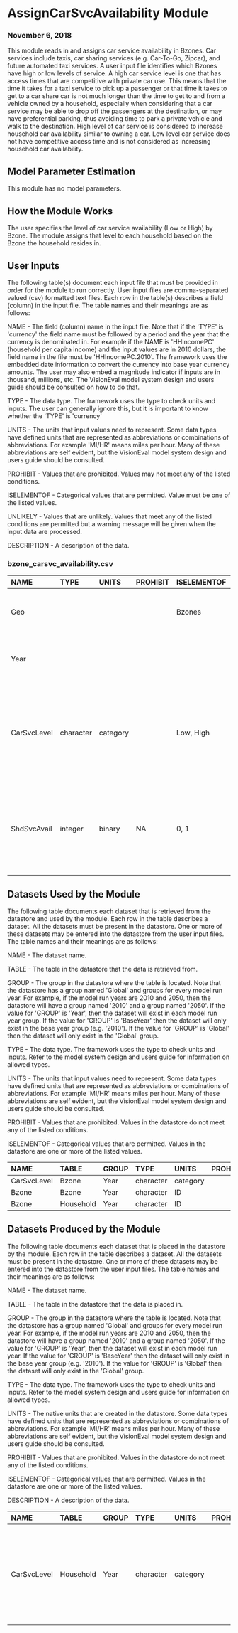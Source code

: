 
# AssignCarSvcAvailability Module
### November 6, 2018

This module reads in and assigns car service availability in Bzones. Car services include taxis, car sharing services (e.g. Car-To-Go, Zipcar), and future automated taxi services. A user input file identifies which Bzones have high or low levels of service. A high car service level is one that has access times that are competitive with private car use. This means that the time it takes for a taxi service to pick up a passenger or that time it takes to get to a car share car is not much longer than the time to get to and from a vehicle owned by a household, especially when considering that a car service may be able to drop off the passengers at the destination, or may have preferential parking, thus avoiding time to park a private vehicle and walk to the destination. High level of car service is considered to increase household car availability similar to owning a car. Low level car service does not have competitive access time and is not considered as increasing household car availability.

## Model Parameter Estimation

This module has no model parameters.

## How the Module Works

The user specifies the level of car service availability (Low or High) by Bzone. The module assigns that level to each household based on the Bzone the household resides in.


## User Inputs
The following table(s) document each input file that must be provided in order for the module to run correctly. User input files are comma-separated valued (csv) formatted text files. Each row in the table(s) describes a field (column) in the input file. The table names and their meanings are as follows:

NAME - The field (column) name in the input file. Note that if the 'TYPE' is 'currency' the field name must be followed by a period and the year that the currency is denominated in. For example if the NAME is 'HHIncomePC' (household per capita income) and the input values are in 2010 dollars, the field name in the file must be 'HHIncomePC.2010'. The framework uses the embedded date information to convert the currency into base year currency amounts. The user may also embed a magnitude indicator if inputs are in thousand, millions, etc. The VisionEval model system design and users guide should be consulted on how to do that.

TYPE - The data type. The framework uses the type to check units and inputs. The user can generally ignore this, but it is important to know whether the 'TYPE' is 'currency'

UNITS - The units that input values need to represent. Some data types have defined units that are represented as abbreviations or combinations of abbreviations. For example 'MI/HR' means miles per hour. Many of these abbreviations are self evident, but the VisionEval model system design and users guide should be consulted.

PROHIBIT - Values that are prohibited. Values may not meet any of the listed conditions.

ISELEMENTOF - Categorical values that are permitted. Value must be one of the listed values.

UNLIKELY - Values that are unlikely. Values that meet any of the listed conditions are permitted but a warning message will be given when the input data are processed.

DESCRIPTION - A description of the data.

### bzone_carsvc_availability.csv
|NAME        |TYPE      |UNITS    |PROHIBIT |ISELEMENTOF |UNLIKELY |DESCRIPTION                                                                                                                    |
|:-----------|:---------|:--------|:--------|:-----------|:--------|:------------------------------------------------------------------------------------------------------------------------------|
|Geo         |          |         |         |Bzones      |         |Must contain a record for each Bzone and model run year.                                                                       |
|Year        |          |         |         |            |         |Must contain a record for each Bzone and model run year.                                                                       |
|CarSvcLevel |character |category |         |Low, High   |         |Level of car service availability. High means access is competitive with household owned car. Low is not competitive.          |
|ShdSvcAvail |integer   |binary   |NA       |0, 1        |         |Availability of shared car services. A value of 1 specifies that shared car services is available in the Bzone and 0 otherwise |

## Datasets Used by the Module
The following table documents each dataset that is retrieved from the datastore and used by the module. Each row in the table describes a dataset. All the datasets must be present in the datastore. One or more of these datasets may be entered into the datastore from the user input files. The table names and their meanings are as follows:

NAME - The dataset name.

TABLE - The table in the datastore that the data is retrieved from.

GROUP - The group in the datastore where the table is located. Note that the datastore has a group named 'Global' and groups for every model run year. For example, if the model run years are 2010 and 2050, then the datastore will have a group named '2010' and a group named '2050'. If the value for 'GROUP' is 'Year', then the dataset will exist in each model run year group. If the value for 'GROUP' is 'BaseYear' then the dataset will only exist in the base year group (e.g. '2010'). If the value for 'GROUP' is 'Global' then the dataset will only exist in the 'Global' group.

TYPE - The data type. The framework uses the type to check units and inputs. Refer to the model system design and users guide for information on allowed types.

UNITS - The units that input values need to represent. Some data types have defined units that are represented as abbreviations or combinations of abbreviations. For example 'MI/HR' means miles per hour. Many of these abbreviations are self evident, but the VisionEval model system design and users guide should be consulted.

PROHIBIT - Values that are prohibited. Values in the datastore do not meet any of the listed conditions.

ISELEMENTOF - Categorical values that are permitted. Values in the datastore are one or more of the listed values.

|NAME        |TABLE     |GROUP |TYPE      |UNITS    |PROHIBIT |ISELEMENTOF |
|:-----------|:---------|:-----|:---------|:--------|:--------|:-----------|
|CarSvcLevel |Bzone     |Year  |character |category |         |Low, High   |
|Bzone       |Bzone     |Year  |character |ID       |         |            |
|Bzone       |Household |Year  |character |ID       |         |            |

## Datasets Produced by the Module
The following table documents each dataset that is placed in the datastore by the module. Each row in the table describes a dataset. All the datasets must be present in the datastore. One or more of these datasets may be entered into the datastore from the user input files. The table names and their meanings are as follows:

NAME - The dataset name.

TABLE - The table in the datastore that the data is placed in.

GROUP - The group in the datastore where the table is located. Note that the datastore has a group named 'Global' and groups for every model run year. For example, if the model run years are 2010 and 2050, then the datastore will have a group named '2010' and a group named '2050'. If the value for 'GROUP' is 'Year', then the dataset will exist in each model run year. If the value for 'GROUP' is 'BaseYear' then the dataset will only exist in the base year group (e.g. '2010'). If the value for 'GROUP' is 'Global' then the dataset will only exist in the 'Global' group.

TYPE - The data type. The framework uses the type to check units and inputs. Refer to the model system design and users guide for information on allowed types.

UNITS - The native units that are created in the datastore. Some data types have defined units that are represented as abbreviations or combinations of abbreviations. For example 'MI/HR' means miles per hour. Many of these abbreviations are self evident, but the VisionEval model system design and users guide should be consulted.

PROHIBIT - Values that are prohibited. Values in the datastore do not meet any of the listed conditions.

ISELEMENTOF - Categorical values that are permitted. Values in the datastore are one or more of the listed values.

DESCRIPTION - A description of the data.

|NAME        |TABLE     |GROUP |TYPE      |UNITS    |PROHIBIT |ISELEMENTOF |DESCRIPTION                                                                                                           |
|:-----------|:---------|:-----|:---------|:--------|:--------|:-----------|:---------------------------------------------------------------------------------------------------------------------|
|CarSvcLevel |Household |Year  |character |category |         |Low, High   |Level of car service availability. High means access is competitive with household owned car. Low is not competitive. |
